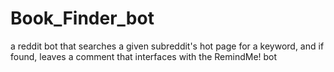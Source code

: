 # Book_Finder_bot
a reddit bot that searches a given subreddit's hot page for a keyword, and if found, leaves a comment that interfaces with the RemindMe! bot

